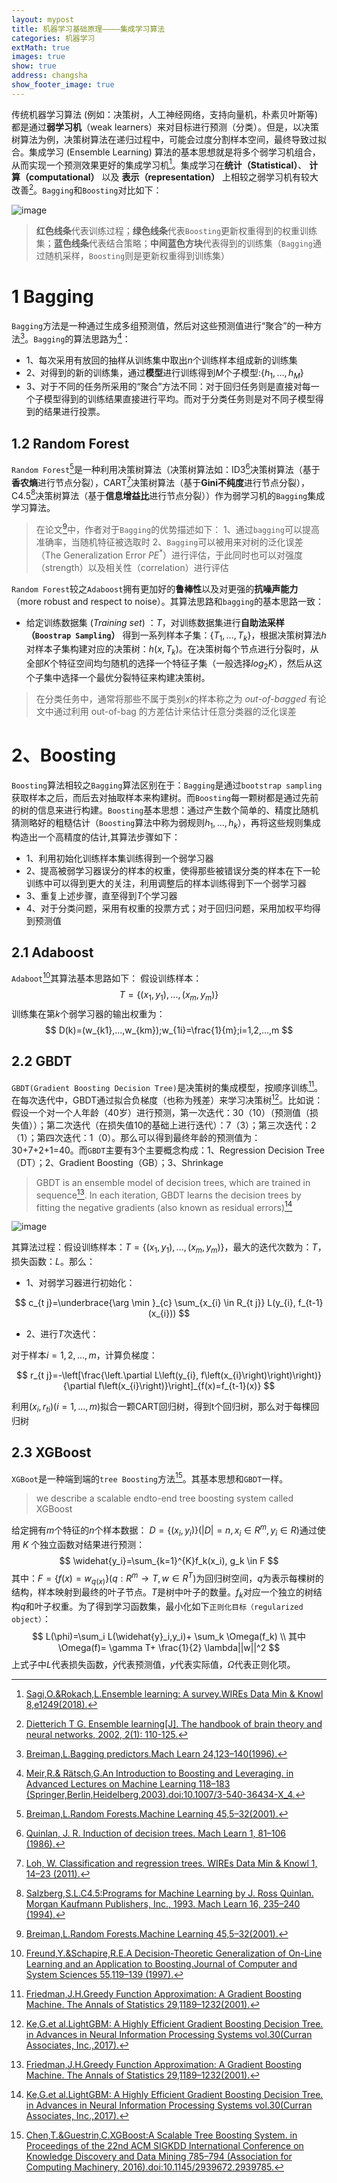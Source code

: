```yaml
---
layout: mypost
title: 机器学习基础原理————集成学习算法
categories: 机器学习
extMath: true
images: true
show: true
address: changsha
show_footer_image: true
---
```


传统机器学习算法 (例如：决策树，人工神经网络，支持向量机，朴素贝叶斯等) 都是通过**弱学习机**（weak learners）来对目标进行预测（分类）。但是，以决策树算法为例，决策树算法在递归过程中，可能会过度分割样本空间，最终导致过拟合。集成学习 (Ensemble Learning) 算法的基本思想就是将多个弱学习机组合，从而实现一个预测效果更好的集成学习机[^1]。集成学习在**统计（Statistical）**、 **计算（computational）** 以及 **表示（representation）** 上相较之弱学习机有较大改善[^2]。```Bagging```和```Boosting```对比如下：


![image](https://s2.loli.net/2023/12/13/5mqiQrsteTAkuoY.png)

> **红色线条**代表训练过程；**绿色线条**代表```Boosting```更新权重得到的权重训练集；**蓝色线条**代表结合策略；**中间蓝色方块**代表得到的训练集（```Bagging```通过随机采样，```Boosting```则是更新权重得到训练集）

# 1 Bagging

```Bagging```方法是一种通过生成多组预测值，然后对这些预测值进行“聚合”的一种方法[^3]。```Bagging```的算法思路为[^4]：
- 1、每次采用有放回的抽样从训练集中取出$n$个训练样本组成新的训练集
- 2、对得到的新的训练集，通过**模型**进行训练得到$M$个子模型:$\{h_1,...,h_M\}$
- 3、对于不同的任务所采用的“聚合”方法不同：对于回归任务则是直接对每一个子模型得到的训练结果直接进行平均。而对于分类任务则是对不同子模型得到的结果进行投票。

## 1.2 Random Forest

```Random Forest```[^5]是一种利用决策树算法（决策树算法如：ID3[^8]决策树算法（基于**香农熵**进行节点分裂），CART[^7]决策树算法（基于**Gini不纯度**进行节点分裂），C4.5[^6]决策树算法（基于**信息增益比**进行节点分裂））作为弱学习机的```Bagging```集成学习算法。
> 在论文[^5]中，作者对于```Bagging```的优势描述如下：
> 1、通过```bagging```可以提高准确率，当随机特征被选取时
> 2、```Bagging```可以被用来对树的泛化误差（The Generalization Error $PE^*$）进行评估，于此同时也可以对强度（strength）以及相关性（correlation）进行评估

```Random Forest```较之```Adaboost```拥有更加好的**鲁棒性**以及对更强的**抗噪声能力**（more robust and respect to noise）。其算法思路和```bagging```的基本思路一致：

- 给定训练数据集 (*Training set*) ：$T$，对训练数据集进行**自助法采样（```Boostrap Sampling```）** 得到一系列样本子集：$\{T_1,...,T_k\}$，根据决策树算法$h$对样本子集构建对应的决策树：$h(x, T_k)$。在决策树每个节点进行分裂时，从全部$K$个特征空间均匀随机的选择一个特征子集（一般选择$log_2K$），然后从这个子集中选择一个最优分裂特征来构建决策树。

> 在分类任务中，通常将那些不属于类别$x$的样本称之为 *out-of-bagged* 有论文中通过利用 out-of-bag 的方差估计来估计任意分类器的泛化误差

# 2、Boosting

```Boosting```算法相较之```Bagging```算法区别在于：```Bagging```是通过```bootstrap sampling```获取样本之后，而后去对抽取样本来构建树。而```Boosting```每一颗树都是通过先前的树的信息来进行构建。```Boosting```基本思想：通过产生数个简单的、精度比随机猜测略好的粗糙估计（```Boosting```算法中称为弱规则$h_1,...,h_k$），再将这些规则集成构造出一个高精度的估计,其算法步骤如下：

- 1、利用初始化训练样本集训练得到一个弱学习器
- 2、提高被弱学习器误分的样本的权重，使得那些被错误分类的样本在下一轮训练中可以得到更大的关注，利用调整后的样本训练得到下一个弱学习器
- 3、重复上述步骤，直至得到$T$个学习器
- 4、对于分类问题，采用有权重的投票方式；对于回归问题，采用加权平均得到预测值

## 2.1 Adaboost

```Adaboot```[^12]其算法基本思路如下：
假设训练样本：
$$
T=\{(x_1, y_1),...,(x_m,y_m)\}
$$
训练集在第$k$个弱学习器的输出权重为：
$$
D(k)=(w_{k1},...,w_{km});w_{1i}=\frac{1}{m};i=1,2,...,m
$$

## 2.2 GBDT

```GBDT(Gradient Boosting Decision Tree)```是决策树的集成模型，按顺序训练[^9]。在每次迭代中，GBDT通过拟合负梯度（也称为残差）来学习决策树[^10]。比如说：假设一个对一个人年龄（40岁）进行预测，第一次迭代：30（10）（预测值（损失值））；第二次迭代（在损失值10的基础上进行迭代）：7（3）；第三次迭代：2（1）；第四次迭代：1（0）。那么可以得到最终年龄的预测值为：30+7+2+1=40。而```GBDT```主要有3个主要概念构成：1、Regression Decision Tree（DT）；2、Gradient Boosting（GB）；3、Shrinkage
> GBDT is an ensemble model of decision trees, which are trained in sequence[^9]. In each iteration, GBDT learns the decision trees by fitting the negative gradients (also known as residual errors)[^10]

![image](https://s2.loli.net/2023/12/14/sGOV3tekfDjRr8l.png)

其算法过程：假设训练样本：$T=\{(x_1,y_1),...,(x_m,y_m)\}$，最大的迭代次数为：$T$，损失函数：$L$。那么：

- 1、对弱学习器进行初始化：

$$
c_{t j}=\underbrace{\arg \min }_{c} \sum_{x_{i} \in R_{t j}} L(y_{i}, f_{t-1}(x_{i}))
$$

- 2、进行$T$次迭代：

对于样本$i=1,2,...,m$，计算负梯度：

$$
r_{t j}=-\left[\frac{\left.\partial L\left(y_{i}, f\left(x_{i}\right)\right)\right)}{\partial f\left(x_{i}\right)}\right]_{f(x)=f_{t-1}(x)}
$$

利用$(x_i,r_{ti})(i=1,...,m)$拟合一颗CART回归树，得到t个回归树，那么对于每棵回归树

## 2.3 XGBoost

```XGBoot```是一种端到端的```tree Boosting```方法[^11]。其基本思想和```GBDT```一样。
>we describe a scalable endto-end tree boosting system called XGBoost

给定拥有$m$个特征的$n$个样本数据： $D=\{(x_i,y_i)\}(|D|=n,x_i \in R^m,y_i \in R)$通过使用 $K$ 个独立函数对结果进行预测：
$$
\widehat{y_i}=\sum_{k=1}^{K}f_k(x_i), g_k \in F
$$
其中：$F=\{f(x)=w_{q(x)}\}(q:R^m \rightarrow T, w\in R^T)$为回归树空间，$q$为表示每棵树的结构，样本映射到最终的叶子节点。$T$是树中叶子的数量。$f_k$对应一个独立的树结构$q$和叶子权重。为了得到学习函数集，最小化如下```正则化目标（regularized object）```：
$$
L(\phi)=\sum_i L(\widehat{y}_i,y_i)+ \sum_k \Omega(f_k) \\
其中\Omega(f)= \gamma T+ \frac{1}{2} \lambda||w||^2
$$
上式子中$L$代表损失函数，$\widehat{y}$代表预测值，$y$代表实际值，$\Omega$代表正则化项。

<!-- ## 2.4 LightGBM -->

[^1]:[Sagi,O.&Rokach,L.Ensemble learning: A survey.WIREs Data Min & Knowl 8,e1249(2018).](https://wires.onlinelibrary.wiley.com/doi/10.1002/widm.1249)
[^2]:[Dietterich T G. Ensemble learning[J]. The handbook of brain theory and neural networks, 2002, 2(1): 110-125.](https://courses.cs.washington.edu/courses/cse446/12wi/tgd-ensembles.pdf)
[^3]:[Breiman,L.Bagging predictors.Mach Learn 24,123–140(1996).](http://link.springer.com/10.1007/BF00058655)
[^4]:[Meir,R.& Rätsch,G.An Introduction to Boosting and Leveraging. in Advanced Lectures on Machine Learning 118–183 (Springer,Berlin,Heidelberg,2003).doi:10.1007/3-540-36434-X_4.](https://link.springer.com/chapter/10.1007/3-540-36434-X_4)
[^5]:[Breiman,L.Random Forests.Machine Learning 45,5–32(2001).](http://link.springer.com/10.1023/A:1010933404324)
[^6]:[Salzberg,S.L.C4.5:Programs for Machine Learning by J. Ross Quinlan. Morgan Kaufmann Publishers, Inc., 1993. Mach Learn 16, 235–240 (1994).](https://doi.org/10.1007/BF00993309)
[^7]:[Loh, W. Classification and regression trees. WIREs Data Min & Knowl 1, 14–23 (2011).](https://wires.onlinelibrary.wiley.com/doi/10.1002/widm.8)
[^8]:[Quinlan, J. R. Induction of decision trees. Mach Learn 1, 81–106 (1986).](http://link.springer.com/10.1007/BF00116251)
[^9]:[Friedman,J.H.Greedy Function Approximation: A Gradient Boosting Machine. The Annals of Statistics 29,1189–1232(2001).](http://www.jstor.org/stable/2699986)
[^10]:[Ke,G.et al.LightGBM: A Highly Efficient Gradient Boosting Decision Tree. in Advances in Neural Information Processing Systems vol.30(Curran Associates, Inc.,2017).](https://proceedings.neurips.cc/paper_files/paper/2017/hash/6449f44a102fde848669bdd9eb6b76fa-Abstract.html)
[^11]:[Chen,T.&Guestrin,C.XGBoost:A Scalable Tree Boosting System. in Proceedings of the 22nd ACM SIGKDD International Conference on Knowledge Discovery and Data Mining 785–794 (Association for Computing Machinery, 2016).doi:10.1145/2939672.2939785.](https://dl.acm.org/doi/10.1145/2939672.2939785)
[^12]:[Freund,Y.&Schapire,R.E.A Decision-Theoretic Generalization of On-Line Learning and an Application to Boosting.Journal of Computer and System Sciences 55,119–139 (1997).]([10.1006/jcss.1997.1504](https://linkinghub.elsevier.com/retrieve/pii/S002200009791504X))

[^13]:https://www.cnblogs.com/pinard/p/6133937.html
[^14]:https://leovan.me/cn/2018/12/ensemble-learning/#fnref:8
[^15]:https://www.cnblogs.com/pinard/p/6140514.html